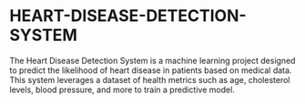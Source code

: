 # HEART-DISEASE-DETECTION-SYSTEM
The Heart Disease Detection System is a machine learning project designed to predict the likelihood of heart disease in patients based on medical data. This system leverages a dataset of health metrics such as age, cholesterol levels, blood pressure, and more to train a predictive model.
